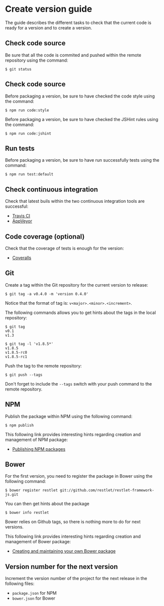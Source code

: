 # Create version guide

The guide describes the different tasks to check that the current code is
ready for a version and to create a version.

## Check code source

Be sure that all the code is commited and pushed within the remote repository
using the command:

    $ git status

## Check code source

Before packaging a version, be sure to have checked the code style using
the command:

    $ npm run code:style

Before packaging a version, be sure to have checked the JSHint rules using
the command:

    $ npm run code:jshint

## Run tests

Before packaging a version, be sure to have run successfully tests
using the command:

    $ npm run test:default

## Check continuous integration

Check that latest buils within the two continuous integration tools are
successful:

* [Travis CI](https://travis-ci.org/restlet/restlet-framework-js)
* [AppVeyor](https://ci.appveyor.com/project/templth/restlet-framework-js)

## Code coverage (optional)

Check that the coverage of tests is enough for the version:

* [Coveralls](https://coveralls.io/r/restlet/restlet-framework-js)

## Git

Create a tag within the Git repository for the current version to
release:

    $ git tag -a v0.4.0 -m 'version 0.4.0'

Notice that the format of tag is: `v<major>.<minor>.<increment>`.

The following commands allows you to get hints about the tags in
the local repository:

    $ git tag
    v0.1
    v1.3

    $ git tag -l 'v1.8.5*'
    v1.8.5
    v1.8.5-rc0
    v1.8.5-rc1

Push the tag to the remote repository:

    $ git push --tags

Don't forget to include the `--tags` switch with your push command to the remote
repository.

## NPM

Publish the package within NPM using the following command:

    $ npm publish

This following link provides interesting hints regarding creation and
management of NPM package:

* [Publishing NPM packages](https://docs.npmjs.com/getting-started/publishing-npm-packages)



## Bower

For the first version, you need to register the package in Bower using the following
command:

    $ bower register restlet git://github.com/restlet/restlet-framework-js.git

You can then get hints about the package

    $ bower info restlet

Bower relies on Github tags, so there is nothing more to do for next versions.

This following link provides interesting hints regarding creation and
management of Bower package:

* [Creating and maintaining your own Bower package](http://bob.yexley.net/creating-and-maintaining-your-own-bower-package/)

## Version number for the next version

Increment the version number of the project for the next release in
the following files:

* `package.json` for NPM
* `bower.json` for Bower